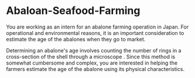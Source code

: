 # Abaloan-Seafood-Farming

You are working as an intern for an abalone farming operation in Japan.
For operational and environmental reasons, it is an important consideration to estimate the age of the abalones when they go to market.

Determining an abalone's age involves counting the number of rings in a cross-section of the shell through a microscope
. Since this method is somewhat cumbersome and complex, you are interested in helping the farmers estimate the age of the abalone using its physical characteristics.

